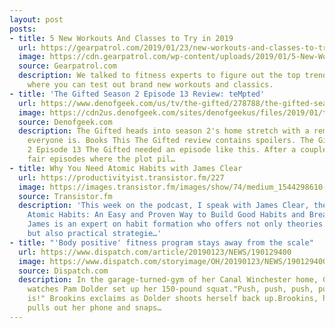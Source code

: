 ```yaml
---
layout: post
posts:
- title: 5 New Workouts And Classes to Try in 2019
  url: https://gearpatrol.com/2019/01/23/new-workouts-and-classes-to-try-in-2019/
  image: https://cdn.gearpatrol.com/wp-content/uploads/2019/01/5-New-Workouts-And-Classes-2019-gear-patrol-lead-feature.jpg
  source: Gearpatrol.com
  description: We talked to fitness experts to figure out the top trends of 2019 and
    where you can test out brand new workouts and classics.
- title: 'The Gifted Season 2 Episode 13 Review: teMpted'
  url: https://www.denofgeek.com/us/tv/the-gifted/278788/the-gifted-season-2-episode-13-review-tempted
  image: https://cdn2us.denofgeek.com/sites/denofgeekus/files/2019/01/the-gifted-s2-e13-tempted.jpg
  source: Denofgeek.com
  description: The Gifted heads into season 2's home stretch with a reminder of who
    everyone is. Books This The Gifted review contains spoilers. The Gifted Season
    2 Episode 13 The Gifted needed an episode like this. After a couple of okay to
    fair episodes where the plot pil…
- title: Why You Need Atomic Habits with James Clear
  url: https://productivityist.transistor.fm/227
  image: https://images.transistor.fm/images/show/74/medium_1544298610-artwork.jpg
  source: Transistor.fm
  description: 'This week on the podcast, I speak with James Clear, the author of
    Atomic Habits: An Easy and Proven Way to Build Good Habits and Break Bad Ones.
    James is an expert on habit formation who offers not only theories backed by science,
    but also practical strategie…'
- title: "'Body positive' fitness program stays away from the scale"
  url: https://www.dispatch.com/article/20190123/NEWS/190129400
  image: https://www.dispatch.com/storyimage/OH/20190123/NEWS/190129400/AR/0/AR-190129400.jpg
  source: Dispatch.com
  description: In the garage-turned-gym of her Canal Winchester home, Carrie Brookins
    watches Pam Dolder set up her 150-pound squat."Push, push, push, push, there it
    is!" Brookins exclaims as Dolder shoots herself back up.Brookins, her trainer,
    pulls out her phone and snaps…
---
```

